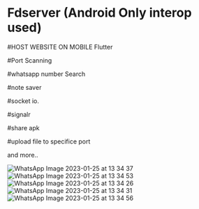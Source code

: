 # Fdserver (Android Only interop used)
#HOST WEBSITE ON MOBILE Flutter

#Port Scanning

#whatsapp number Search

#note saver

#socket io.

#signalr 

#share apk

#upload file to specifice port

and more..



![WhatsApp Image 2023-01-25 at 13 34 37](https://user-images.githubusercontent.com/22430922/214510679-0e2762fb-0128-4327-9d1e-ed4776b46c65.jpg)
![WhatsApp Image 2023-01-25 at 13 34 53](https://user-images.githubusercontent.com/22430922/214510681-92d83d06-f9f7-409c-9c64-5ed490da5106.jpg)
![WhatsApp Image 2023-01-25 at 13 34 26](https://user-images.githubusercontent.com/22430922/214510688-c8d7c683-470e-4795-b82e-66a530f42947.jpg)
![WhatsApp Image 2023-01-25 at 13 34 31](https://user-images.githubusercontent.com/22430922/214510706-75add13c-828d-41c5-9535-c7cc6c0a69e3.jpg)
![WhatsApp Image 2023-01-25 at 13 34 56](https://user-images.githubusercontent.com/22430922/214510726-4cbbc2b7-49da-49b9-ad49-a542cdabaa68.jpg)

